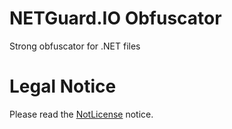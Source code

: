 # NETGuard.IO Obfuscator
Strong obfuscator for .NET files

# Legal Notice
Please read the [NotLicense](https://github.com/XenocodeRCE/NETGuardObfuscator/blob/master/NoLicense.md) notice. 
